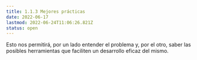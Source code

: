 ```yaml
---
title: 1.1.3 Mejores prácticas
date: 2022-06-17
lastmod: 2022-06-24T11:06:26.821Z
status: open
---
```


Esto nos permitirá, por un lado entender el problema y, por el otro, saber las posibles herramientas que faciliten un desarrollo eficaz del mismo.